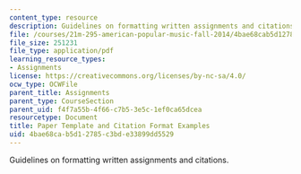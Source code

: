 ```yaml
---
content_type: resource
description: Guidelines on formatting written assignments and citations.
file: /courses/21m-295-american-popular-music-fall-2014/4bae68cab5d12785c3bde33899dd5529_MIT21M_295F14_PaprTemplat.pdf
file_size: 251231
file_type: application/pdf
learning_resource_types:
- Assignments
license: https://creativecommons.org/licenses/by-nc-sa/4.0/
ocw_type: OCWFile
parent_title: Assignments
parent_type: CourseSection
parent_uid: f4f7a55b-4f66-c7b5-3e5c-1ef0ca65dcea
resourcetype: Document
title: Paper Template and Citation Format Examples
uid: 4bae68ca-b5d1-2785-c3bd-e33899dd5529
---
```

Guidelines on formatting written assignments and citations.